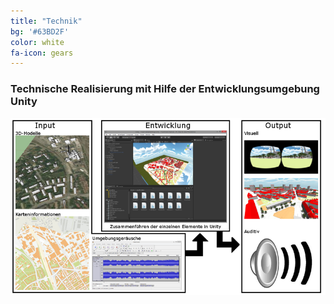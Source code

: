 ```yaml
---
title: "Technik"
bg: '#63BD2F'
color: white
fa-icon: gears
---
```


### Technische Realisierung mit Hilfe der Entwicklungsumgebung Unity

![huvis_tec](img/huvis_tec.png)

